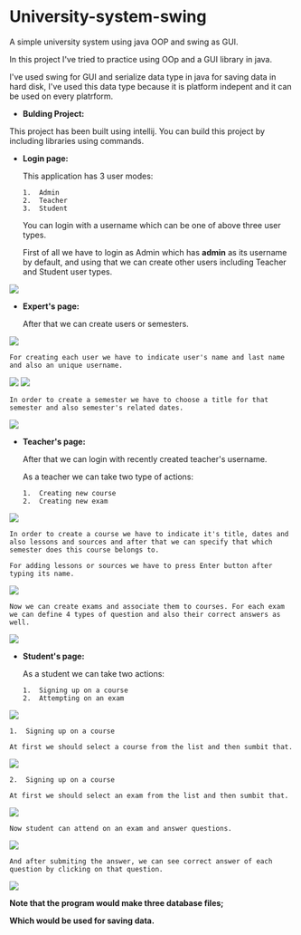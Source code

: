 # University-system-swing
A simple university system using java OOP and swing as GUI.

In this project I've tried to practice using OOp and a GUI library in java.

I've used swing for GUI and serialize data type in java for saving data in hard disk, I've used this data type because it is platform indepent and it can be used on every platrform.

-   **Bulding Project:**

This project has been built using intellij. You can build this project by including libraries using commands.

-   **Login page:**

    This application has 3 user modes:

        1.  Admin
        2.  Teacher
        3.  Student

    You can login with a username which can be one of above three user types.

    First of all we have to login as Admin which has **admin** as its username by default, and using that we can create other users including Teacher and Student user types.

![](./Screenshots/1.jpg)

-   **Expert's page:**

    After that we can create users or semesters.

![](./Screenshots/2.jpg)

    For creating each user we have to indicate user's name and last name and also an unique username.

![](./Screenshots/3.jpg)
![](./Screenshots/4.jpg)

    In order to create a semester we have to choose a title for that semester and also semester's related dates.

![](./Screenshots/5.jpg)

-   **Teacher's page:**

    After that we can login with recently created teacher's username.

    As a teacher we can take two type of actions:

        1.  Creating new course
        2.  Creating new exam

![](./Screenshots/6.jpg)

    In order to create a course we have to indicate it's title, dates and also lessons and sources and after that we can specify that which semester does this course belongs to.

    For adding lessons or sources we have to press Enter button after typing its name.

![](./Screenshots/7.jpg)

    Now we can create exams and associate them to courses. For each exam we can define 4 types of question and also their correct answers as well.

![](./Screenshots/8.jpg)

-   **Student's page:**

    As a student we can take two actions:

        1.  Signing up on a course
        2.  Attempting on an exam

![](./Screenshots/9.jpg)

    1.  Signing up on a course
    
    At first we should select a course from the list and then sumbit that.

![](./Screenshots/10.jpg)

    2.  Signing up on a course
    
    At first we should select an exam from the list and then sumbit that.

![](./Screenshots/11.jpg)

    Now student can attend on an exam and answer questions.

![](./Screenshots/12.jpg)

    And after submiting the answer, we can see correct answer of each question by clicking on that question.

![](./Screenshots/13.jpg)


**Note that the program would make three database files;**

**Which would be used for saving data.**
